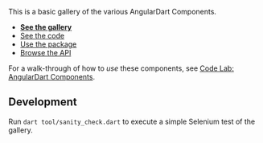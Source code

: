 This is a basic gallery of the various AngularDart Components.

* **[See the gallery](https://dart-lang.github.io/angular_components_example/)**
* [See the code](https://github.com/dart-lang/angular_components_example/blob/master/lib/app_component.html)
* [Use the package](https://pub.dartlang.org/packages/angular2_components)
* [Browse the API](https://www.dartdocs.org/documentation/angular2_components/latest)

For a walk-through of how to *use* these components, see
[Code Lab: AngularDart Components](https://webdev.dartlang.org/codelabs/angular2_components).

## Development

Run `dart tool/sanity_check.dart` to execute a simple Selenium test of the
gallery.
